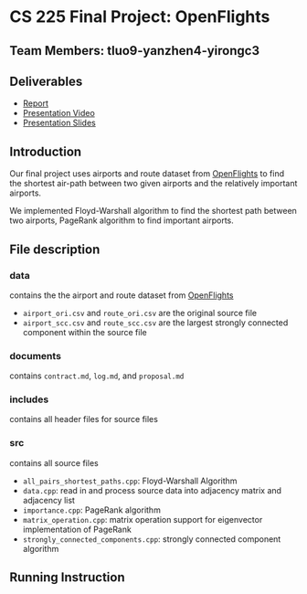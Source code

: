 # CS 225 Final Project: OpenFlights

## Team Members: tluo9-yanzhen4-yirongc3

## Deliverables 

- [Report]()
- [Presentation Video]()
- [Presentation Slides]()

## Introduction
Our final project uses airports and route dataset from [OpenFlights](https://openflights.org/data.html) to find the shortest air-path between two given airports and the relatively important airports.

We implemented Floyd-Warshall algorithm to find the shortest path between two airports, PageRank algorithm to find important airports.

## File description

### data
contains the the airport and route dataset from [OpenFlights](https://openflights.org/data.html)
- `airport_ori.csv` and `route_ori.csv` are the original source file
- `airport_scc.csv` and `route_scc.csv` are the largest strongly connected component within the source file

### documents
contains `contract.md`, `log.md`, and `proposal.md`

### includes
contains all header files for source files

### src
contains all source files
- `all_pairs_shortest_paths.cpp`: Floyd-Warshall Algorithm
- `data.cpp`: read in and process source data into adjacency matrix and adjacency list
- `importance.cpp`: PageRank algorithm
- `matrix_operation.cpp`: matrix operation support for eigenvector implementation of PageRank
- `strongly_connected_components.cpp`: strongly connected component algorithm

## Running Instruction


